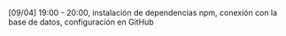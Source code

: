 [09/04] 19:00 - 20:00, instalación de dependencias npm, conexión con la base de datos, configuración en GitHub 